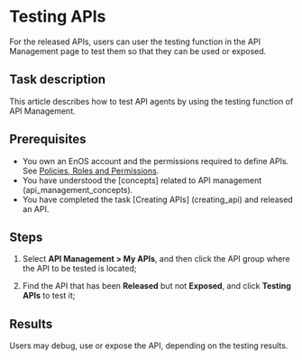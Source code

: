 # Testing APIs

For the released APIs, users can user the testing function in the API Management page to test them so that they can be used or exposed.

## Task description

This article describes how to test API agents by using the testing function of API Management.


## Prerequisites

- You own an EnOS account and the permissions required to define APIs. See [Policies, Roles and Permissions](/docs/iam/zh_CN/latest/access_policy).
- You have understood the [concepts] related to API management (api_management_concepts).
- You have completed the task [Creating APIs] (creating_api) and released an API.

## Steps

1. Select **API Management > My APIs**, and then click the API group where the API to be tested is located;

2. Find the API that has been **Released** but not **Exposed**, and click **Testing APIs** to test it;

## Results

Users may debug, use or expose the API, depending on the testing results.

